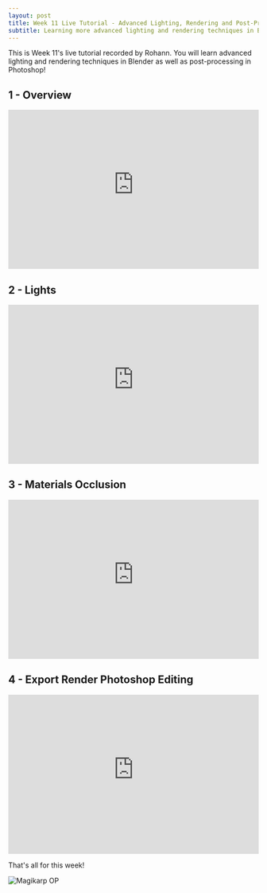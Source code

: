 ```yaml
---
layout: post
title: Week 11 Live Tutorial - Advanced Lighting, Rendering and Post-Processing in Photoshop
subtitle: Learning more advanced lighting and rendering techniques in Blender as well as post-processing in Photoshop!
---
```

This is Week 11's live tutorial recorded by Rohann. You will learn advanced lighting and rendering techniques in Blender as well as post-processing in Photoshop!

## 1 - Overview


<iframe width="100%" height="320px" allowfullscreen="true" src="https://sydney.instructuremedia.com/embed/c8c452e0-144d-4339-9c14-d38a50d54362" frameborder="0"></iframe>



## 2 - Lights


<iframe width="100%" height="320px" allowfullscreen="true" src="https://sydney.instructuremedia.com/embed/47a4f98f-b4f9-4290-b1d5-df9cb487937d" frameborder="0"></iframe>



## 3 - Materials Occlusion

<iframe width="100%" height="320px" allowfullscreen="true" src="https://sydney.instructuremedia.com/embed/9467a16d-dc49-4a39-867b-52a55f6757c9" frameborder="0"></iframe>



## 4 - Export Render Photoshop Editing

<iframe width="100%" height="320px" allowfullscreen="true" src="https://sydney.instructuremedia.com/embed/44b70da0-34dc-4b37-84da-9d63e0bacfb6" frameborder="0"></iframe>


<br />

That's all for this week!

![Magikarp OP](https://i.pinimg.com/originals/a3/44/e1/a344e1ead7634a48c1cca2769484c9ca.gif)
